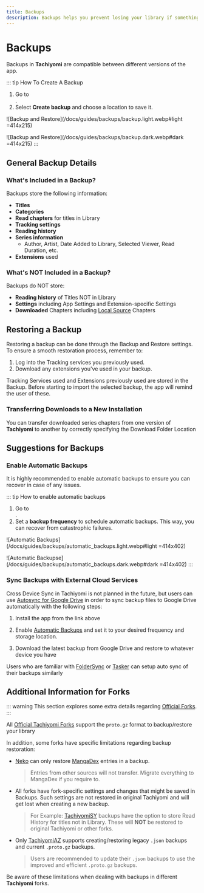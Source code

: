 ```yaml
---
title: Backups
description: Backups helps you prevent losing your library if something happens.
---
```


# Backups

Backups in **Tachiyomi** are compatible between different versions of the app.

::: tip How To Create A Backup
1. Go to <nav to="backup-and-restore">.
1. Select **Create backup** and choose a location to save it.

![Backup and Restore](/docs/guides/backups/backup.light.webp#light =414x215)

![Backup and Restore](/docs/guides/backups/backup.dark.webp#dark =414x215)
:::

## General Backup Details

### What's Included in a Backup?

Backups store the following information:

- **Titles**
- **Categories**
- **Read chapters** for titles in Library
- **Tracking settings**
- **Reading history**
- **Series information**
  - Author, Artist, Date Added to Library, Selected Viewer, Read Duration, etc.
- **Extensions** used

### What's NOT Included in a Backup?

Backups do NOT store:

- **Reading history** of Titles NOT in Library
- **Settings** including App Settings and Extension-specific Settings
- **Downloaded** Chapters including [Local Source](/docs/guides/local-series/) Chapters

## Restoring a Backup

Restoring a backup can be done through the Backup and Restore settings.
To ensure a smooth restoration process, remember to:

1. Log into the Tracking services you previously used.
1. Download any extensions you've used in your backup.

Tracking Services used and Extensions previously used are stored in the Backup.
Before starting to import the selected backup, the app will remind the user of these.

### Transferring Downloads to a New Installation

You can transfer downloaded series chapters from one version of **Tachiyomi** to another
by correctly specifying the Download Folder Location

## Suggestions for Backups

### Enable Automatic Backups

It is highly recommended to enable automatic backups to ensure you can recover in case of any issues.

::: tip How to enable automatic backups
1. Go to <nav to="backup-and-restore">.
1. Set a **backup frequency** to schedule automatic backups.
This way, you can recover from catastrophic failures.

![Automatic Backups](/docs/guides/backups/automatic_backups.light.webp#light =414x402)

![Automatic Backupse](/docs/guides/backups/automatic_backups.dark.webp#dark =414x402)
:::

### Sync Backups with External Cloud Services

Cross Device Sync in Tachiyomi is not planned in the future, but users can use 
[Autosync for Google Drive](https://play.google.com/store/apps/details?id=com.ttxapps.drivesync)
in order to sync backup files to Google Drive automatically with the following steps:

1. Install the app from the link above

2. Enable [Automatic Backups](/docs/guides/backups#enabling-automatic-backups) and set it to your desired frequency and storage location.

3. Download the latest backup from Google Drive and restore to whatever device you have

Users who are familiar with [FolderSync](https://play.google.com/store/apps/details?id=dk.tacit.android.foldersync.lite)
or [Tasker](https://play.google.com/store/apps/details?id=net.dinglisch.android.taskerm) can setup auto sync of their backups similarly

## Additional Information for Forks

::: warning
This section explores some extra details regarding [Official Forks](/forks/).
:::

All [Official Tachiyomi Forks](/forks/) support the `proto.gz` format to backup/restore your library

In addition, some forks have specific limitations regarding backup restoration:

- [Neko](/forks/Neko/) can only restore [MangaDex](/extensions/#all.mangadex) entries in a backup.
  > Entries from other sources will not transfer.
  > Migrate everything to MangaDex if you require to.
- All forks have fork-specific settings and changes that might be saved in Backups.
  Such settings are not restored in original Tachiyomi and will get lost when creating a new backup.
  > For Example: [TachiyomiSY](/forks/TachiyomiSY/) backups have the option to store Read History for titles not in Library.
  These will **NOT** be restored to original Tachiyomi or other forks.
- Only [TachiyomiAZ](/forks/TachiyomiAZ/) supports creating/restoring legacy `.json` backups and current `.proto.gz` backups.
  > Users are recommended to update their `.json` backups to use the improved and efficient `.proto.gz` backups.

Be aware of these limitations when dealing with backups in different **Tachiyomi** forks.
